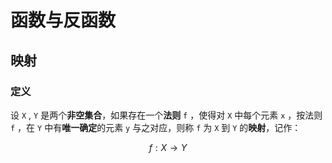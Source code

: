 # 函数与反函数

## 映射

### 定义

设 `X` , `Y` 是两个**非空集合**，如果存在一个**法则** `f` ，使得对 `X` 中每个元素 `x` ，按法则 `f` ，在 `Y` 中有**唯一确定**的元素 `y` 与之对应，则称 `f` 为 `X` 到 `Y` 的**映射**，记作：

$$f: X\to Y$$
